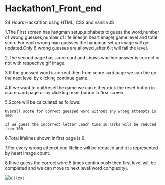 # Hackathon1_Front_end
24 Hours Hackathon using HTML, CSS and vanilla JS


1.The First screen has hangman setup,alphabets to guess the word,number of wrong guesses,number of life lines(in heart image),game level and total score.For each wrong man guesses the hangman set up image will get updated.Only 6 wrong guesses are allowed ,after 6 it will fail the level.

2.The second page has score card and shows whether answer is correct or not with respective gif image.

3.If the guessed word is correct then from score card page we can the go the next level by clicking continue game.

4.If we want to quit/reset the game we can either click the reset button in score card page or by cliclking reset button in first screen.

5.Score will be calculated as follows:

    Overall score for correct guessed word without any wrong attempts is 100.

    If we guess the incorrect letter ,each time 10 marks will be reduced from 100.

6.Total lifelines shown in first page is 6.

7.For every wrong attempt,one lifeline will be reduced and it is represented by heart image count.

8.If we guess the correct word 5 times continuously then first level will be completed and we can move to next level(word complexity).

![alt text](https://github.com/Dookiee/Hackathon1_Front_end/tree/master/images/sampleGame.png?raw=true)